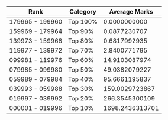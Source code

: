 | Rank | Category | Average Marks |
|------|----------|---------------|
| 179965 - 199960 | Top 100% | 0.0000000000 |
| 159969 - 179964 | Top 90% | 0.0877230707 |
| 139973 - 159968 | Top 80% | 0.6817992935 |
| 119977 - 139972 | Top 70% | 2.8400771795 |
| 099981 - 119976 | Top 60% | 14.9103087974 |
| 079985 - 099980 | Top 50% | 49.0382079227 |
| 059989 - 079984 | Top 40% | 95.6661195837 |
| 039993 - 059988 | Top 30% | 159.0029723867 |
| 019997 - 039992 | Top 20% | 266.3545300109 |
| 000001 - 019996 | Top 10% | 1698.2436313701 |
